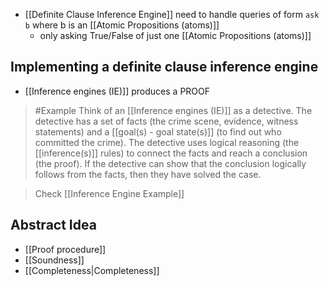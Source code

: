 - [[Definite Clause Inference Engine]] need to handle queries of form `ask b` where b is an [[Atomic Propositions (atoms)]]
	- only asking True/False of just one [[Atomic Propositions (atoms)]]

## Implementing a definite clause inference engine
- [[Inference engines (IE)]] produces a PROOF
>	#Example 
>	Think of an [[Inference engines (IE)]] as a detective. 
>	The detective has a set of facts (the crime scene, evidence, witness statements) and a [[goal(s) - goal state(s)]] (to find out who committed the crime). 
>	The detective uses logical reasoning (the [[inference(s)]] rules) to connect the facts and reach a conclusion (the proof). 
>	If the detective can show that the conclusion logically follows from the facts, then they have solved the case.

>	Check [[Inference Engine Example]]
## Abstract Idea
- [[Proof procedure]]
- [[Soundness]]
- [[Completeness|Completeness]]